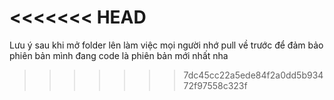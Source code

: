 <<<<<<< HEAD
=======
Lưu ý sau khi mở folder lên làm việc mọi người nhớ pull về trước để đảm bảo phiên bản mình đang code là phiên bản mới nhất nha
>>>>>>> 7dc45cc22a5ede84f2a0dd5b93472f97558c323f
